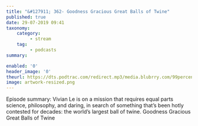 ```yaml
---
title: "&#127911; 362- Goodness Gracious Great Balls of Twine"
published: true
date: 29-07-2019 09:41
taxonomy:
    category:
         - stream
    tag:
         - podcasts
summary:

enabled: '0'
header_image: '0'
theurl: https://dts.podtrac.com/redirect.mp3/media.blubrry.com/99percentinvisible/dovetail.prxu.org/96/2acfc257-601d-4a4a-93f4-10fc5a881ed0/362_Goodness_Gracious_Great_Balls_of_Twine_pt_01_correct.mp3
image: artwork-resized.png
---
```

Episode summary: Vivian Le is on a mission that requires equal parts science, philosophy, and daring, in search of something that’s been hotly contested for decades: the world’s largest ball of twine. Goodness Gracious Great Balls of Twine
